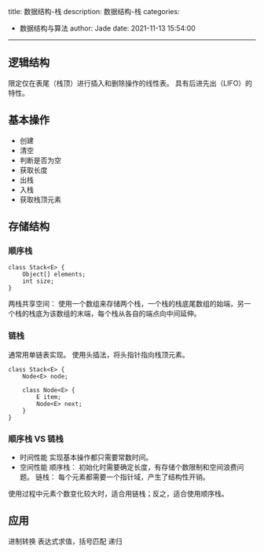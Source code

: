 title: 数据结构-栈
description: 数据结构-栈
categories:
  - 数据结构与算法
author: Jade
date: 2021-11-13 15:54:00
---
## 逻辑结构
限定仅在表尾（栈顶）进行插入和删除操作的线性表。
具有后进先出（LIFO）的特性。

## 基本操作
- 创建
- 清空
- 判断是否为空
- 获取长度
- 出栈
- 入栈
- 获取栈顶元素

## 存储结构
### 顺序栈
```
class Stack<E> {
    Object[] elements;
    int size;
}
```
两栈共享空间：
    使用一个数组来存储两个栈，一个栈的栈底尾数组的始端，另一个栈的栈底为该数组的末端，每个栈从各自的端点向中间延伸。
    
### 链栈
通常用单链表实现。
使用头插法，将头指针指向栈顶元素。
```
class Stack<E> {
    Node<E> node;
    
    class Node<E> {
        E item;
        Node<E> next;
    }
}
```

### 顺序栈 VS 链栈
- 时间性能
实现基本操作都只需要常数时间。
- 空间性能
顺序栈： 初始化时需要确定长度，有存储个数限制和空间浪费问题。
链栈： 每个元素都需要一个指针域，产生了结构性开销。

使用过程中元素个数变化较大时，适合用链栈；反之，适合使用顺序栈。

## 应用
进制转换
表达式求值，括号匹配
递归
